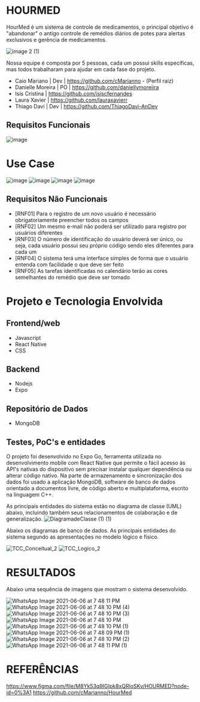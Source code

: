 # HOURMED
HourMed é um sistema de controle de medicamentos, o principal objetivo é "abandonar" o antigo controle de remédios diários de potes para alertas exclusivos e gerência de medicamentos.

![image 2 (1)](https://user-images.githubusercontent.com/61214124/120929062-de8f8b80-c6bd-11eb-9848-72b8f9ed11c0.png)

Nossa equipe é composta por 5 pessoas, cada um possui skills específicas, mas todos trabalharam para ajudar em cada fase do projeto.
- Caio Mariano | Dev | https://github.com/cMarianno - (Perfil raiz)
- Danielle Moreira | PO | https://github.com/daniellymoreiira 
- Isis Cristina | https://github.com/isiscfernandes  
- Laura Xavier | https://github.com/lauraxavierr
- Thiago Davi | Dev | https://github.com/ThiagoDavi-AnDev

## Requisitos Funcionais
![image](https://user-images.githubusercontent.com/61214124/120940648-b5d6b880-c6f4-11eb-8624-76d7484dfdd9.png)

# Use Case

![image](https://user-images.githubusercontent.com/61214124/120930136-77280a80-c6c2-11eb-878a-6ae6aa38f416.png)
![image](https://user-images.githubusercontent.com/61214124/120930156-8ad37100-c6c2-11eb-8ca2-5cd219ac3ff3.png)
![image](https://user-images.githubusercontent.com/61214124/120930604-624c7680-c6c4-11eb-8b49-8f4e86f5fedb.png)
![image](https://user-images.githubusercontent.com/61214124/120930621-77290a00-c6c4-11eb-88a0-e6926718d296.png)

## Requisitos Não Funcionais

- [RNF01] Para o registro de um novo usuário é necessário obrigatoriamente preencher todos os campos
- [RNF02] Um mesmo e-mail não poderá ser utilizado para registro por usuários diferentes
- [RNF03] O número de identificação do usuário deverá ser único, ou seja, cada usuário possui seu próprio código sendo eles diferentes para cada um
- [RNF04] O sistema terá uma interface simples de forma que o usuário entenda com facilidade o que deve ser feito
- [RNF05] As tarefas identificadas no calendário terão as cores semelhantes do remédio que deve ser tomado

# Projeto e Tecnologia Envolvida 
## Frontend/web
- Javascript
- React Native
- CSS

## Backend
- Nodejs
- Expo
 
## Repositório de Dados
- MongoDB

## Testes, PoC's e entidades
O projeto foi desenvolvido no Expo Go, ferramenta utilizada no desenvolvimento mobile com React Native que permite o fácil acesso às API's nativas do dispositivo sem precisar instalar qualquer dependência ou alterar código nativo. Na parte de armazenamento e sincronização dos dados foi usado a aplicação MongoDB,  software de banco de dados orientado a documentos livre, de código aberto e multiplataforma, escrito na linguagem C++.

As principais entidades do sistema estão no diagrama de classe (UML) abaixo, incluindo também seus relacionamentos de colaboração e de generalização.
![DiagramadeClasse (1) (1)](https://user-images.githubusercontent.com/61214124/120932589-d12dcd80-c6cc-11eb-96c3-dd984abb11d9.png)


Abaixo os diagramas de banco de dados. As principais entidades do sistema segundo as apresentações no modelo lógico e físico.

![TCC_Conceitual_2](https://user-images.githubusercontent.com/61214124/120942316-8a58cb80-c6fe-11eb-816c-bbc4a7f01fc7.png)
![TCC_Logico_2](https://user-images.githubusercontent.com/61214124/120942320-92b10680-c6fe-11eb-8dd9-85e5642e159a.png)

# RESULTADOS
Abaixo uma sequência de imagens que mostram o sistema desenvolvido.

![WhatsApp Image 2021-06-06 at 7 48 11 PM](https://user-images.githubusercontent.com/61214124/120943299-7a43ea80-c704-11eb-9b35-098c41be031b.jpeg)
![WhatsApp Image 2021-06-06 at 7 48 10 PM (4)](https://user-images.githubusercontent.com/61214124/120943436-3dc4be80-c705-11eb-8a85-8217ee076e19.jpeg) 
![WhatsApp Image 2021-06-06 at 7 48 10 PM (3)](https://user-images.githubusercontent.com/61214124/120946925-820b8b00-c714-11eb-90c5-d5544f43f9e9.jpeg)
![WhatsApp Image 2021-06-06 at 7 48 10 PM](https://user-images.githubusercontent.com/61214124/120946961-a5363a80-c714-11eb-95a1-6301b23064ab.jpeg)
![WhatsApp Image 2021-06-06 at 7 48 10 PM (1)](https://user-images.githubusercontent.com/61214124/120947136-28579080-c715-11eb-9e5d-0a3502144312.jpeg)
![WhatsApp Image 2021-06-06 at 7 48 09 PM (1)](https://user-images.githubusercontent.com/61214124/120947338-b16ec780-c715-11eb-9cfb-47b351b40f93.jpeg)
![WhatsApp Image 2021-06-06 at 7 48 10 PM (2)](https://user-images.githubusercontent.com/61214124/120947353-baf82f80-c715-11eb-8409-0b13eba72438.jpeg)
![WhatsApp Image 2021-06-06 at 7 48 11 PM (1)](https://user-images.githubusercontent.com/61214124/120947210-576e0200-c715-11eb-842a-92506747e9fd.jpeg)




# REFERÊNCIAS
https://www.figma.com/file/M8Yk53q9IGIpk8xQRloSKv/HOURMED?node-id=0%3A1
https://github.com/cMarianno/HourMed

